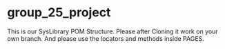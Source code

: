 # group_25_project


This is our SysLibrary POM Structure. Please after Cloning it work on your own branch. And please use the locators and methods inside PAGES. 

